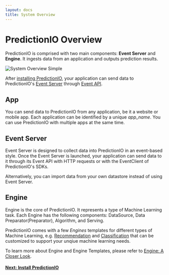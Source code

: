 ```yaml
---
layout: docs
title: System Overview
---
```


#  PredictionIO   Overview

PredictionIO is comprised with two main components: **Event Server** and
**Engine**. It ingests data from an application and outputs prediction results.

![System Overview Simple]({{site.baseurl}}/images/system-overview-simple.png)


After [installing PredictionIO]({{site.baseurl}}/install), your application can send data to
PredictionIO's [Event Server](../eventserver/overview.html) through [Event API](../eventserver/eventapi.html).

## App

You can send data to PredictionIO from any application, be it a website or
mobile app. Each application can be identified by a unique *app_name*. You can use
PredictionIO with multiple apps at the same time.

## Event Server

Event Server is designed to collect data into PredictionIO in an event-based
style. Once the Event Server is launched, your application can send data to it
through its Event API with HTTP requests or with the EventClient of
PredictionIO's SDKs.

Alternatively, you can import data from your own datastore instead of using
Event Server.

## Engine

Engine is the core of PredictionIO. It represents a type of Machine Learning task. Each Engine has the following components: DataSource, Data Preparator(Preparator),
Algorithm, and Serving.

PredictionIO comes with a few *Engines* templates for different types of Machine Learning, e.g. [Recommendation](../recommendation/quickstart.html) and [Classification](../classification/quickstart.html) that can be customized to support your unqiue machine learning needs. 

To learn more about Engine and Engine Templates, please
refer to [Engine: A Closer Look]({{site.baseurl}}/engines/concept).


#### [Next: Install PredictionIO](../install/)
 